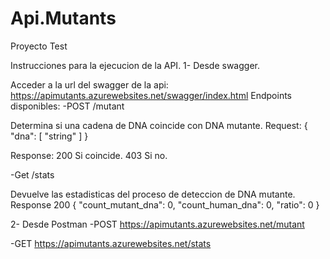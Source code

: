 # Api.Mutants
Proyecto Test

Instrucciones para la ejecucion de la API.
1- Desde swagger.

Acceder a la url del swagger de la api: https://apimutants.azurewebsites.net/swagger/index.html
Endpoints disponibles:
-POST /mutant

Determina si una cadena de DNA coincide con DNA mutante.
Request:
{
  "dna": [
    "string"
  ]
}

Response: 
200 Si coincide.
403 Si no.

-Get /stats

Devuelve las estadisticas del proceso de deteccion de DNA mutante.
Response
200
{
  "count_mutant_dna": 0,
  "count_human_dna": 0,
  "ratio": 0
}

2- Desde Postman
-POST https://apimutants.azurewebsites.net/mutant

-GET https://apimutants.azurewebsites.net/stats


